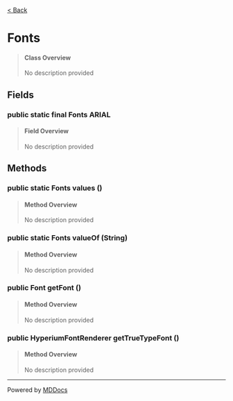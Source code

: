 [< Back](README.md)
# Fonts #
>#### Class Overview ####
>No description provided
## Fields ##
### public static final Fonts ARIAL ###
>#### Field Overview ####
>No description provided
>
## Methods ##
### public static Fonts values () ###
>#### Method Overview ####
>No description provided
>
### public static Fonts valueOf (String) ###
>#### Method Overview ####
>No description provided
>
### public Font getFont () ###
>#### Method Overview ####
>No description provided
>
### public HyperiumFontRenderer getTrueTypeFont () ###
>#### Method Overview ####
>No description provided
>

---
Powered by [MDDocs](https://github.com/VRCube/MDDocs)